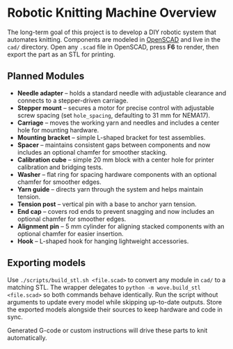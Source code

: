 # Robotic Knitting Machine Overview

The long-term goal of this project is to develop a DIY robotic system that automates knitting.
Components are modeled in [OpenSCAD](https://openscad.org) and live in the `cad/` directory.
Open any `.scad` file in OpenSCAD, press **F6** to render, then export the part as an STL for
printing.

## Planned Modules
- **Needle adapter** – holds a standard needle with adjustable clearance and connects to a
  stepper-driven carriage.
- **Stepper mount** – secures a motor for precise control with adjustable screw spacing
  (set `hole_spacing`, defaulting to 31 mm for NEMA17).
- **Carriage** – moves the working yarn and needles and includes a center hole for mounting
  hardware.
- **Mounting bracket** – simple L-shaped bracket for test assemblies.
- **Spacer** – maintains consistent gaps between components and now includes an
  optional chamfer for smoother stacking.
- **Calibration cube** – simple 20 mm block with a center hole for printer
  calibration and bridging tests.
- **Washer** – flat ring for spacing hardware components with an optional chamfer for
  smoother edges.
- **Yarn guide** – directs yarn through the system and helps maintain tension.
- **Tension post** – vertical pin with a base to anchor yarn tension.
- **End cap** – covers rod ends to prevent snagging and now includes an optional
  chamfer for smoother edges.
- **Alignment pin** – 5 mm cylinder for aligning stacked components with an optional
  chamfer for easier insertion.
- **Hook** – L-shaped hook for hanging lightweight accessories.

## Exporting models

Use `./scripts/build_stl.sh <file.scad>` to convert any module in `cad/` to a matching STL.
The wrapper delegates to `python -m wove.build_stl <file.scad>` so both commands behave identically.
Run the script without arguments to update every model while skipping up-to-date outputs.
Store the exported models alongside their sources to keep hardware and code in sync.

Generated G-code or custom instructions will drive these parts to knit automatically.
